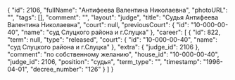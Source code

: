 {
    "id": 2106,
    "fullName": "Антифеева Валентина Николаевна",
    "photoURL": "",
    "tags": [],
    "comment": "",
    "layout": "judge",
    "title": "Судья Антифеева Валентина Николаевна",
    "court": null,
    "previousCourt": {
        "id": "10-000-00-40",
        "name": "суд Слуцкого района и г.Слуцка"
    },
    "career": [
        {
            "id": 822,
            "term": null,
            "type": "released",
            "court": {
                "id": "10-000-00-40",
                "name": "суд Слуцкого района и г.Слуцка"
            },
            "extra": {
                "judge_id": 2106
            },
            "comment": "по собственному желанию",
            "house_id": "10-000-00-40",
            "judge_id": 2106,
            "position": "судья",
            "term_type": "",
            "timestamp": "1996-04-01",
            "decree_number": "126"
        }
    ]
}